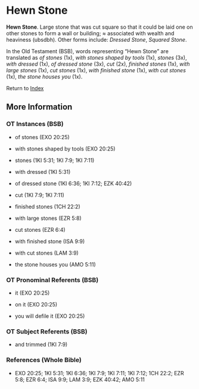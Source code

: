 # Hewn Stone
**Hewn Stone**. 
Large stone that was cut square so that it could be laid one on other stones to form a wall or building; ≈ associated with wealth and heaviness (ubsdbh). 
Other forms include: 
*Dressed Stone*, *Squared Stone*. 


In the Old Testament (BSB), words representing “Hewn Stone” are translated as 
*of stones* (1x), *with stones shaped by tools* (1x), *stones* (3x), *with dressed* (1x), *of dressed stone* (3x), *cut* (2x), *finished stones* (1x), *with large stones* (1x), *cut stones* (1x), *with finished stone* (1x), *with cut stones* (1x), *the stone houses you* (1x). 




Return to [Index](00-Index.md)

## More Information

### OT Instances (BSB)

* of stones (EXO 20:25)

* with stones shaped by tools (EXO 20:25)

* stones (1KI 5:31; 1KI 7:9; 1KI 7:11)

* with dressed (1KI 5:31)

* of dressed stone (1KI 6:36; 1KI 7:12; EZK 40:42)

* cut (1KI 7:9; 1KI 7:11)

* finished stones (1CH 22:2)

* with large stones (EZR 5:8)

* cut stones (EZR 6:4)

* with finished stone (ISA 9:9)

* with cut stones (LAM 3:9)

* the stone houses you (AMO 5:11)



### OT Pronominal Referents (BSB)

* it (EXO 20:25)

* on it (EXO 20:25)

* you will defile it (EXO 20:25)



### OT Subject Referents (BSB)

* and trimmed (1KI 7:9)



### References (Whole Bible)

* EXO 20:25; 1KI 5:31; 1KI 6:36; 1KI 7:9; 1KI 7:11; 1KI 7:12; 1CH 22:2; EZR 5:8; EZR 6:4; ISA 9:9; LAM 3:9; EZK 40:42; AMO 5:11



